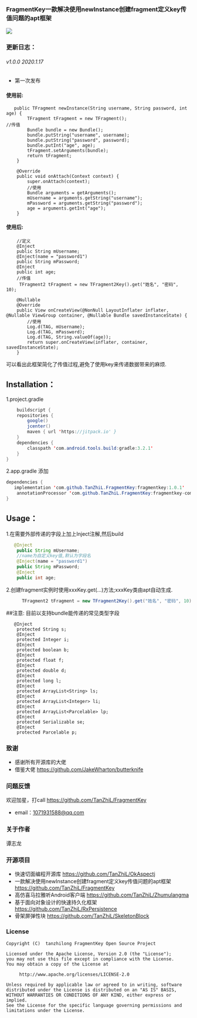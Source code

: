﻿### FragmentKey一款解决使用newInstance创建fragment定义key传值问题的apt框架

[![](https://jitpack.io/v/TanZhiL/FragmentKey.svg)](https://jitpack.io/#TanZhiL/FragmentKey)
### 更新日志：
###### v1.0.0 2020.1.17
* 第一次发布
#### 使用前:
```
   public TFragment newInstance(String username, String password, int age) {
        TFragment tFragment = new TFragment();
//传值
        Bundle bundle = new Bundle();
        bundle.putString("username", username);
        bundle.putString("password", password);
        bundle.putInt("age", age);
        tFragment.setArguments(bundle);
        return tFragment;
    }
	
    @Override
    public void onAttach(Context context) {
        super.onAttach(context);
		//使用
        Bundle arguments = getArguments();
        mUsername = arguments.getString("username");
        mPassword = arguments.getString("password");
        age = arguments.getInt("age");
    }
```
#### 使用后:
```  
	//定义
    @Inject
    public String mUsername;
    @Inject(name = "password1")
    public String mPassword;
    @Inject
    public int age;
	//传值
     TFragment2 tFragment = new TFragment2Key().get("姓名", "密码", 10);
	  
	@Nullable
    @Override
    public View onCreateView(@NonNull LayoutInflater inflater, @Nullable ViewGroup container, @Nullable Bundle savedInstanceState) {
		//使用
        Log.d(TAG, mUsername);
        Log.d(TAG, mPassword);
        Log.d(TAG, String.valueOf(age));
        return super.onCreateView(inflater, container, savedInstanceState);
    }
```
可以看出此框架简化了传值过程,避免了使用key来传递数据带来的麻烦.
## Installation：
1.project.gradle
```java
    buildscript {
    repositories {
        google()
        jcenter()
        maven { url 'https://jitpack.io' }
    }
    dependencies {
        classpath 'com.android.tools.build:gradle:3.2.1'
    }
}
```
2.app.gradle 添加
```java
dependencies {
   implementation 'com.github.TanZhiL.FragmentKey:fragmentkey:1.0.1'
    annotationProcessor 'com.github.TanZhiL.FragmentKey:fragmentkey-compiler:1.0.1'
}
```
## Usage：
1.在需要外部传递的字段上加上Inject注解,然后build
```java
   @Inject
    public String mUsername;
	//name为自定义key值,默认为字段名
    @Inject(name = "password1")
    public String mPassword;
    @Inject
    public int age;
```
2.创建fragment实例时使用xxxKey.get(...)方法;xxxKey类由apt自动生成.
```java
      TFragment2 tFragment = new TFragment2Key().get("姓名", "密码", 10);
```
##注意:
目前以支持bundle能传递的常见类型字段
```
   @Inject
    protected String s;
    @Inject
    protected Integer i;
    @Inject
    protected boolean b;
    @Inject
    protected float f;
    @Inject
    protected double d;
    @Inject
    protected long l;
    @Inject
    protected ArrayList<String> ls;
    @Inject
    protected ArrayList<Integer> li;
    @Inject
    protected ArrayList<Parcelable> lp;
    @Inject
    protected Serializable se;
    @Inject
    protected Parcelable p;
```

### 致谢
* 感谢所有开源库的大佬
* 借鉴大佬 https://github.com/JakeWharton/butterknife
### 问题反馈
欢迎加星，打call https://github.com/TanZhiL/FragmentKey
* email：1071931588@qq.com
### 关于作者
谭志龙
### 开源项目
* 快速切面编程开源库 https://github.com/TanZhiL/OkAspectj
* 一款解决使用newInstance创建fragment定义key传值问题的apt框架 https://github.com/TanZhiL/FragmentKey
* 高仿喜马拉雅听Android客户端 https://github.com/TanZhiL/Zhumulangma
* 基于面向对象设计的快速持久化框架 https://github.com/TanZhiL/RxPersistence
* 骨架屏弹性块 https://github.com/TanZhiL/SkeletonBlock
### License
```
Copyright (C)  tanzhilong FragmentKey Open Source Project

Licensed under the Apache License, Version 2.0 (the "License");
you may not use this file except in compliance with the License.
You may obtain a copy of the License at

     http://www.apache.org/licenses/LICENSE-2.0

Unless required by applicable law or agreed to in writing, software
distributed under the License is distributed on an "AS IS" BASIS,
WITHOUT WARRANTIES OR CONDITIONS OF ANY KIND, either express or implied.
See the License for the specific language governing permissions and
limitations under the License.
```
